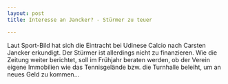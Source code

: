 ```yaml
---
layout: post
title: Interesse an Jancker? - Stürmer zu teuer

---
```


Laut Sport-Bild hat sich die Eintracht bei Udinese Calcio nach Carsten Jancker erkundigt. Der Stürmer ist allerdings nicht zu finanzieren. Wie die Zeitung weiter berichtet, soll im Frühjahr beraten werden, ob der Verein eigene Immobilien wie das Tennisgelände bzw. die Turnhalle beleiht, um an neues Geld zu kommen...


